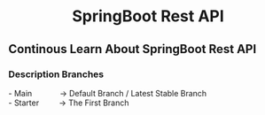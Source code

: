 <h1 align="center">
   SpringBoot Rest API
</h1>

<h2>
   Continous Learn About SpringBoot Rest API   
</h2>

<h3> Description Branches </h3>
- Main &emsp;&emsp;&emsp; -> Default Branch / Latest Stable Branch <br/>
- Starter &emsp;&emsp; -> The First Branch
